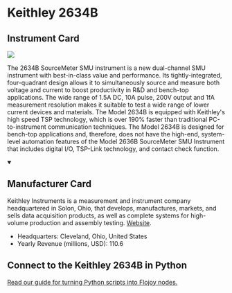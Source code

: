 
# Keithley 2634B

## Instrument Card

<img src="https://v5.airtableusercontent.com/v1/19/19/1691539200000/McfJCipawO8GzECPh_Pvcw/HqIx_hGbSBPyBTKqAi5VjP_moLZSrhsn0xJQYQpfe3vxc_L4kCXXv0u2AgHrypl_gog7qqUZnXZOAQCbJXZ6DvG0cQ6J-VbFA4aVBO9HerU/IwHn6nBuiiPasrvKAqjkpig0PFLfwgUj8DOPbcv5yXo"/>
<p>The 2634B SourceMeter SMU instrument is a new dual-channel SMU instrument with best-in-class value and performance. Its tightly-integrated, four-quadrant design allows it to simultaneously source and measure both voltage and current to boost productivity in R&D and bench-top applications. The wide range of 1.5A DC, 10A pulse, 200V output and 1fA measurement resolution makes it suitable to test a wide range of lower current devices and materials. The Model 2634B is equipped with Keithley's high speed TSP technology, which is over 190% faster than traditional PC-to-instrument communication techniques. The Model 2634B is designed for bench-top applications and, therefore, does not have the high-end, system-level automation features of the Model 2636B SourceMeter SMU Instrument that includes digital I/O, TSP-Link technology, and contact check function.</p>

<details open>
<summary><h2>Manufacturer Card</h2></summary>

Keithley Instruments is a measurement and instrument company headquartered in Solon, Ohio, that develops, manufactures, markets, and sells data acquisition products, as well as complete systems for high-volume production and assembly testing. <a href="https://www.tek.com/en">Website</a>.

<ul>
  <li>Headquarters: Cleveland, Ohio, United States</li>
  <li>Yearly Revenue (millions, USD): 110.6</li>
</ul>
</details>

## Connect to the Keithley 2634B in Python

[Read our guide for turning Python scripts into Flojoy nodes.](https://docs.flojoy.ai/custom-nodes/creating-custom-node/)


